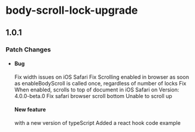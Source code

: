 # body-scroll-lock-upgrade

## 1.0.1

### Patch Changes

- #### Bug

  Fix width issues on iOS Safari
  Fix Scrolling enabled in browser as soon as enableBodyScroll is called once, regardless of number of locks
  Fix When enabled, scrolls to top of document in iOS Safari on Version: 4.0.0-beta.0
  Fix safari browser scroll bottom Unable to scroll up

  #### New feature

  with a new version of typeScript
  Added a react hook code example

